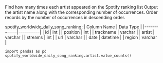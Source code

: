 Find how many times each artist appeared on the Spotify ranking list
Output the artist name along with the corresponding number of occurrences.
Order records by the number of occurrences in descending order.

spotify_worldwide_daily_song_ranking:
| Column Name | Data Type |
|-------------|-----------|
| id          | int       |
| position    | int       |
| trackname   | varchar   |
| artist      | varchar   |
| streams     | int       |
| url         | varchar   |
| date        | datetime  |
| region      | varchar   |

```
import pandas as pd
spotify_worldwide_daily_song_ranking.artist.value_counts()
```
